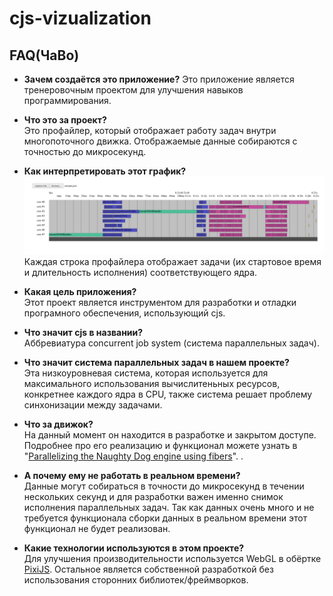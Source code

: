 # cjs-vizualization

## FAQ(ЧаВо)
- **Зачем создаётся это приложение?**
    Это приложение является тренеровочным проектом для улучшения навыков программирования.

- **Что это за проект?**  
    Это профайлер, который отображает работу задач внутри многопоточного движка. Отображаемые данные собираются с точностью до микросекунд.

- **Как интерпретировать этот график?**  
    ![картинка приложения](/cjsvizC.png)  
    Каждая строка профайлера отображает задачи (их стартовое время и длительность исполнения) соответствующего ядра.

- **Какая цель приложения?**  
    Этот проект является инструментом для разработки и отладки програмного обеспечения, использующий cjs.

- **Что значит cjs в названии?**  
    Аббревиатура concurrent job system (система параллельных задач).

- **Что значит система параллельных задач в нашем проекте?**  
    Эта низкоуровневая система, которая используется для максимального использования вычислитеньных ресурсов,
    конкретнее каждого ядра в CPU, также система решает проблему синхонизации между задачами.

- **Что за движок?**  
    На данный момент он находится в разработке и закрытом доступе. Подробнее про его реализацию и функционал можете узнать в 
    "[Parallelizing the Naughty Dog engine using fibers](http://twvideo01.ubm-us.net/o1/vault/gdc2015/presentations/Gyrling_Christian_Parallelizing_The_Naughty.pdf)".
.
- **А почему ему не работать в реальном времени?**  
    Данные могут собираться в точности до микросекунд в течении нескольких секунд и для разработки важен именно снимок исполнения параллельных задач.
    Так как данных очень много и не требуется функционала сборки данных в реальном времени этот функционал не будет реализован.

- **Какие технологии используются в этом проекте?**  
    Для улучшения производительности используется WebGL в обёртке [PixiJS](https://www.pixijs.com/).
    Остальное является собственной разработкой без использования сторонних библиотек/фреймворков.
